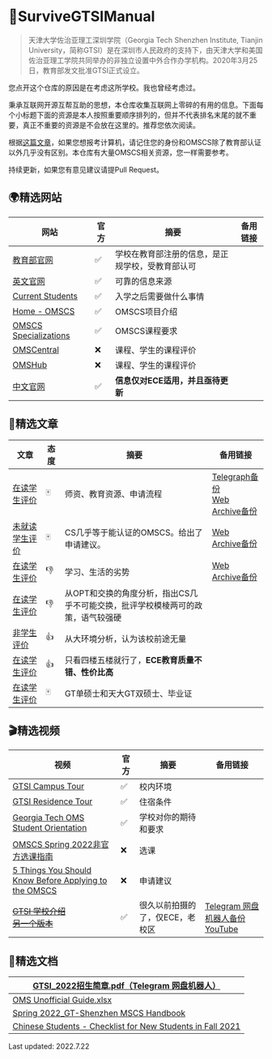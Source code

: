 # 🐝SurviveGTSIManual

> 天津大学佐治亚理工深圳学院（Georgia Tech Shenzhen Institute, Tianjin University，简称GTSI）是在深圳市人民政府的支持下，由天津大学和美国佐治亚理工学院共同举办的非独立设置中外合作办学机构。2020年3月25日，教育部发文批准GTSI正式设立。

您点开这个仓库的原因是在考虑这所学校。我也曾经考虑过。

秉承互联网开源互帮互助的思想，本仓库收集互联网上零碎的有用的信息。下面每个小标题下面的资源是本人按照重要顺序排列的，但并不代表排名末尾的就不重要，真正不重要的资源是不会放在这里的。推荐您依次阅读。

根据[这篇文章](#omscs)，如果您想报考计算机，请记住您的身份和OMSCS除了教育部认证以外几乎没有区别。本仓库有大量OMSCS相关资源，您一样需要参考。

持续更新，如果您有意见建议请提Pull Request。

## 🌍精选网站

| 网站                                                         | 官方 | 摘要                                             | 备用链接 |
| ------------------------------------------------------------ | ---- | ------------------------------------------------ | -------- |
| [教育部官网](https://www.crs.jsj.edu.cn/aproval/detail/2766) | ✅    | 学校在教育部注册的信息，是正规学校，受教育部认可 |          |
| [英文官网](https://shenzhen.gatech.edu)                      | ✅    | 可靠的信息来源                                   |          |
| [Current Students](https://www.shenzhen.gatech.edu/current-students/) | ✅    | 入学之后需要做什么事情                           |          |
| [Home - OMSCS](https://omscs.gatech.edu)                     | ✅    | OMSCS项目介绍                                    |          |
| [OMSCS Specializations](https://omscs.gatech.edu/program-info/specializations) | ✅    | OMSCS课程要求                                    |          |
| [OMSCentral](https://www.omscentral.com/)                    | ❌    | 课程、学生的课程评价                             |          |
| [OMSHub](https://omshub.org/)                                | ❌    | 课程、学生的课程评价                             |          |
| [中文官网](http://www.gtsi.edu.cn)                           | ✅    | **信息仅对ECE适用，并且亟待更新**                |          |



## 📖精选文章

| 文章                                                         | 态度 | 摘要                                                         | 备用链接                                                     |
| ------------------------------------------------------------ | ---- | ------------------------------------------------------------ | ------------------------------------------------------------ |
| [在读学生评价](https://www.zhihu.com/question/39689377/answer/2089696520) | 🀄️    | 师资、教育资源、申请流程                                     | [Telegraph备份](https://telegra.ph/怎么样评价天津大学佐治亚理工合办的深圳研究院-07-21)<br />[Web Archive备份](https://web.archive.org/web/20220721072757/https://www.zhihu.com/question/39689377/answer/2089696520) |
| <span id="omscs">[未就读学生评价](https://www.zhihu.com/question/39689377/answer/2486316349)</span> | 🀄️    | CS几乎等于能认证的OMSCS。给出了申请建议。                    | [Web Archive备份](https://web.archive.org/web/20220718111153/https://www.zhihu.com/question/39689377/answer/2486316349) |
| [在读学生评价](https://www.zhihu.com/question/39689377/answer/2130205892) | 👎    | 学习、生活的劣势                                             | [Web Archive备份](https://web.archive.org/web/20220722051423/https://www.zhihu.com/question/39689377/answer/2130205892) |
| [在读学生评价](https://www.zhihu.com/question/39689377/answer/2416400617) | 👎    | 从OPT和交换的角度分析，指出CS几乎不可能交换，批评学校模棱两可的政策，语气较强硬 |                                                              |
| [非学生评价](https://www.zhihu.com/question/39689377/answer/2430286020) | 👍    | 从大环境分析，认为该校前途无量                               |                                                              |
| [在读学生评价](https://www.1point3acres.com/bbs/thread-655947-1-1.html) | 👍    | 只看四楼五楼就行了，**ECE教育质量不错、性价比高**            |                                                              |
| [在读学生评价](https://www.zhihu.com/question/39689377/answer/2124180545) | 🀄️    | GT单硕士和天大GT双硕士、毕业证                               |                                                              |

## 🎬精选视频

| 视频                                                         | 官方 | 摘要                            | 备用链接                                                     |
| ------------------------------------------------------------ | ---- | ------------------------------- | ------------------------------------------------------------ |
| [GTSI Campus Tour](https://www.bilibili.com/video/BV1CS4y1K7MD) | ✅    | 校内环境                        |                                                              |
| [GTSI Residence Tour](https://youtu.be/JtS_J6wHJ4o)          | ✅    | 住宿条件                        |                                                              |
| [Georgia Tech OMS Student Orientation](https://youtube.com/playlist?list=PLl2dezBNo_Bme8RliCeBnjeK5_KnElfNU) | ✅    | 学校对你的期待和要求            |                                                              |
| [OMSCS Spring 2022非官方选课指南](https://youtu.be/AjR0jqpoK-M) | ❌    | 选课                            |                                                              |
| [5 Things You Should Know Before Applying to the OMSCS](https://youtu.be/jPgiDo5ExRQ) | ❌    | 申请建议                        |                                                              |
| ~~[GTSI 学校介绍](http://www.gtsi.edu.cn/media/videos/GT-Shenzhen.mp4?modestbranding=1&rel=0&controls=0&showinfo=0&html5=1&autoplay=1)~~<br />~~[另一个版本](https://www.youtube.com/watch?v=Fd_GyU4ylAE)~~ | ✅    | 很久以前拍摄的了，仅ECE，老校区 | [Telegram 网盘机器人备份](https://t.me/WangPanBOT?start=file9fd0605b953fdc42)<br />[YouTube](https://www.youtube.com/watch?v=iOc3Rkg9v24) |

## 📃精选文档

| [GTSI_2022招生简章.pdf（Telegram 网盘机器人）](https://t.me/WangPanBOT?start=file1752d1c78b035d3f) |
| ------------------------------------------------------------ |
| [OMS Unofficial Guide.xlsx](https://docs.google.com/spreadsheets/d/1elFP6k8zEOubNJ7lIFNmgTP5J-vKoS4R/htmlview) |
| [Spring 2022_GT-Shenzhen MSCS Handbook](https://docs.qq.com/pdf/DTmJ2aUtqa1ViTVF3?&u=03e978e634e649b7af8e8c2295d5f3a0) |
| [Chinese Students - Checklist for New Students in Fall 2021](https://docs.qq.com/doc/DTkVsZmxKRUdHSGRj) |



Last updated: 2022.7.22
